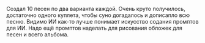 Создал 10 песен по два варианта каждой. Очень круто получилось, достаточно одного куплета, чтобы суно догадалось и дописапло всю песню. Видимо ИИ как-то лучше понимает искусство содания промптов для ИИ. Надо ещё промптов наделать для рисования обложек для песен и всего альбома.
